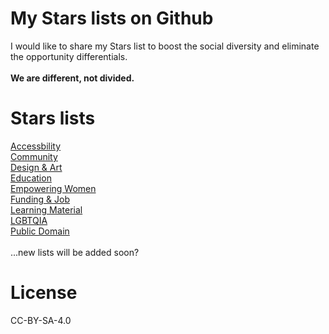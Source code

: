 # My Stars lists on Github
I would like to share my Stars list to boost the social diversity and eliminate the opportunity differentials.<br><br>
<b>We are different, not divided.</b><br>

# Stars lists
<a href="https://github.com/stars/4ioskd/lists/accessibility" rel="noopener noreferrer">Accessbility</a><br>
<a href="https://github.com/stars/4ioskd/lists/community" rel="noopener noreferrer">Community</a><br>
<a href="https://github.com/stars/4ioskd/lists/design-art" rel="noopener noreferrer">Design & Art</a><br>
<a href="https://github.com/stars/4ioskd/lists/education" rel="noopener noreferrer">Education</a><br>
<a href="https://github.com/stars/4ioskd/lists/empowering-women" rel="noopener noreferrer">Empowering Women</a><br>
<a href="https://github.com/stars/4ioskd/lists/funding-job" rel="noopener noreferrer">Funding & Job</a><br>
<a href="https://github.com/stars/4ioskd/lists/learning-material" rel="noopener noreferrer">Learning Material</a><br>
<a href="https://github.com/stars/4ioskd/lists/lgbtqia" rel="noopener noreferrer">LGBTQIA</a><br>
<a href="https://github.com/stars/4ioskd/lists/public-domain" rel="noopener noreferrer">Public Domain</a><br><br>
...new lists will be added soon?

# License
CC-BY-SA-4.0
